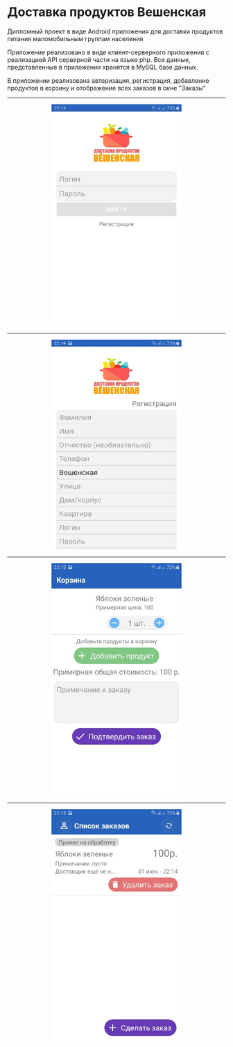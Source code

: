 # Доставка продуктов Вешенская
Дипломный проект в виде Android приложения для доставки продуктов питания маломобильным группам населения

Приложение реализовано в виде клиент-серверного приложения с реализацией API серверной части на языке php. Все данные, представленные в приложении хранятся в MySQL базе данных.

В приложении реализована авторизация, регистрация, добавление продуктов в корзину и отображение всех заказов в окне "Заказы"
<hr>
<p align="center">
    <img src="/img/авторизация.jpg" alt="Image" width="300" />
</p>
<hr>
<p align="center">
    <img src="/img/регистрация.jpg" alt="Image" width="300" />
</p>
<hr>
<p align="center">
    <img src="/img/корзина.jpg" alt="Image" width="300" />
</p>
<hr>
<p align="center">
    <img src="/img/списокзаказов.jpg" alt="Image" width="300" />
</p>
